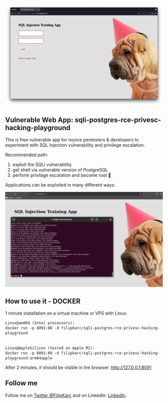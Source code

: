 ![screen](img/screen.png)

## Vulnerable Web App: sqli-postgres-rce-privesc-hacking-playground

This is free vulnerable app for novice pentesters & developers to experiment with SQL Injection vulnerability and privilege escalation. 

Recommended path:
1. exploit the SQLi vulnerability
2. get shell via vulnerable version of PostgreSQL
3. perform privilage escalation and become root 🥂

Applications can be exploited in many different ways:

![screen](img/screen2.png)


## How to use it - DOCKER

1 minute installation on a virtual machine or VPS with Linux.

```
Linux@amd64 (Intel processors):
docker run -p 8091:80 -d filipkarc/sqli-postgres-rce-privesc-hacking-playground


Linux@AppleSilicon (tested on Apple M1):
docker run -p 8091:80 -d filipkarc/sqli-postgres-rce-privesc-hacking-playground:arm64apple

```

After 2 minutes, it should be visible in the browser: http://127.0.0.1:8091


## Follow me

Follow me on [Twitter @FilipKarc](https://twitter.com/FilipKarc) and on LinkedIn: [LinkedIn](https://www.linkedin.com/in/filip-karczewski/).


  
